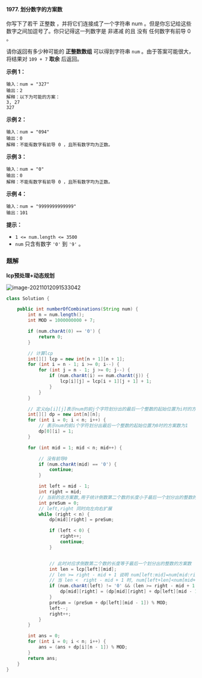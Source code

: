#### 1977. 划分数字的方案数

你写下了若干 正整数 ，并将它们连接成了一个字符串 num 。但是你忘记给这些数字之间加逗号了。你只记得这一列数字是 非递减 的且 没有 任何数字有前导 0 。

请你返回有多少种可能的 **正整数数组** 可以得到字符串 `num` 。由于答案可能很大，将结果对 `109 + 7` **取余** 后返回。

**示例 1：**

```shell
输入：num = "327"
输出：2
解释：以下为可能的方案：
3, 27
327
```

**示例 2：**

```shell
输入：num = "094"
输出：0
解释：不能有数字有前导 0 ，且所有数字均为正数。
```

**示例 3：**

```shell
输入：num = "0"
输出：0
解释：不能有数字有前导 0 ，且所有数字均为正数。
```

**示例 4：**

```shell
输入：num = "9999999999999"
输出：101
```

**提示：**

- `1 <= num.length <= 3500`
- `num` 只含有数字 `'0'` 到 `'9'` 。

### 题解

**lcp预处理+动态规划**

![image-20211012091533042](http://gitlab.wsh-study.com/xp-study/LeeteCode/blob/master/区间DP/images/划分数字的方案数/1.jpg)

```java
class Solution {

    public int numberOfCombinations(String num) {
        int n = num.length();
        int MOD = 1000000000 + 7;

        if (num.charAt(0) == '0') {
            return 0;
        }

        // 计算lcp
        int[][] lcp = new int[n + 1][n + 1];
        for (int i = n - 1; i >= 0; i--) {
            for (int j = n - 1; j >= 0; j--) {
                if (num.charAt(i) == num.charAt(j)) {
                    lcp[i][j] = lcp[i + 1][j + 1] + 1;
                }
            }
        }

        // 定义dp[i][j]表示num的前j个字符划分出的最后一个整数的起始位置为i时的方案数。
        int[][] dp = new int[n][n];
        for (int i = 0; i < n; i++) {
            // 表示num的前i个字符划分出最后一个整数的起始位置为0时的方案数为1
            dp[0][i] = 1;
        }

        for (int mid = 1; mid < n; mid++) {

            // 没有前导0
            if (num.charAt(mid) == '0') {
                continue;
            }

            int left = mid - 1;
            int right = mid;
            // 当前的总方案数,用于统计倒数第二个数的长度小于最后一个划分出的整数的方案数
            int preSum = 0;
            // left,right 同时向左向右扩展
            while (right < n) {
                dp[mid][right] = preSum;

                if (left < 0) {
                    right++;
                    continue;
                }


                // 此时对应求倒数第二个数的长度等于最后一个划分出的整数的方案数
                int len = lcp[left][mid];
                // len >= right - mid + 1 说明 num[left:mid]=num[mid:right]
                // 当 len <  right - mid + 1 时, num[left+len]<num[mid+len],说明num[left:mid]<num[mid:right]
                if (num.charAt(left) != '0' && (len >= right - mid + 1 || num.charAt(left + len) < num.charAt(mid + len))) {
                    dp[mid][right] = (dp[mid][right] + dp[left][mid - 1]) % MOD;
                }
                preSum = (preSum + dp[left][mid - 1]) % MOD;
                left--;
                right++;
            }
        }

        int ans = 0;
        for (int i = 0; i < n; i++) {
            ans = (ans + dp[i][n - 1]) % MOD;
        }
        return ans;
    }
}
```

